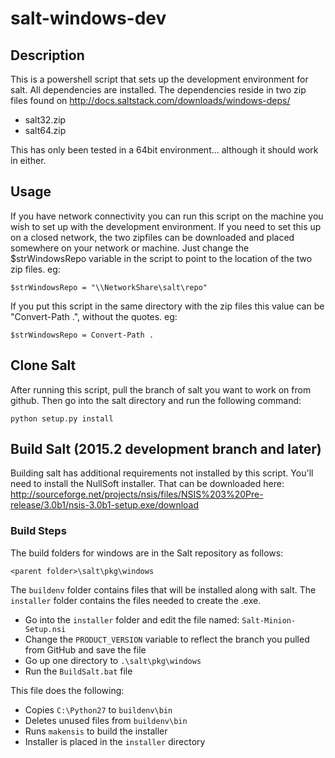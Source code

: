 # salt-windows-dev 

## Description
This is a powershell script that sets up the development environment for salt.
All dependencies are installed.
The dependencies reside in two zip files found on http://docs.saltstack.com/downloads/windows-deps/
- salt32.zip
- salt64.zip

This has only been tested in a 64bit environment... although it should work in either.

## Usage
If you have network connectivity you can run this script on the machine you wish to set up with the development environment. If you need to set this up on a closed network, the two zipfiles can be downloaded and placed somewhere on your network or machine. Just change the $strWindowsRepo variable in the script to point to the location of the two zip files. eg:
```
$strWindowsRepo = "\\NetworkShare\salt\repo"
```
If you put this script in the same directory with the zip files this value can be "Convert-Path .", without the quotes. eg:
```
$strWindowsRepo = Convert-Path .
```
## Clone Salt
After running this script, pull the branch of salt you want to work on from github. Then go into the salt directory and run the following command:
```
python setup.py install
```

## Build Salt (2015.2 development branch and later)
Building salt has additional requirements not installed by this script. You'll need to install the NullSoft installer. That can be downloaded here: http://sourceforge.net/projects/nsis/files/NSIS%203%20Pre-release/3.0b1/nsis-3.0b1-setup.exe/download

### Build Steps
The build folders for windows are in the Salt repository as follows:
```
<parent folder>\salt\pkg\windows
```

The ```buildenv``` folder contains files that will be installed along with salt. The ```installer``` folder contains the files needed to create the .exe.
- Go into the ```installer``` folder and edit the file named: ```Salt-Minion-Setup.nsi```
- Change the ```PRODUCT_VERSION``` variable to reflect the branch you pulled from GitHub and save the file
- Go up one directory to ```.\salt\pkg\windows```
- Run the ```BuildSalt.bat``` file

This file does the following:
- Copies ```C:\Python27``` to ```buildenv\bin```
- Deletes unused files from ```buildenv\bin```
- Runs ```makensis``` to build the installer
- Installer is placed in the ```installer``` directory
